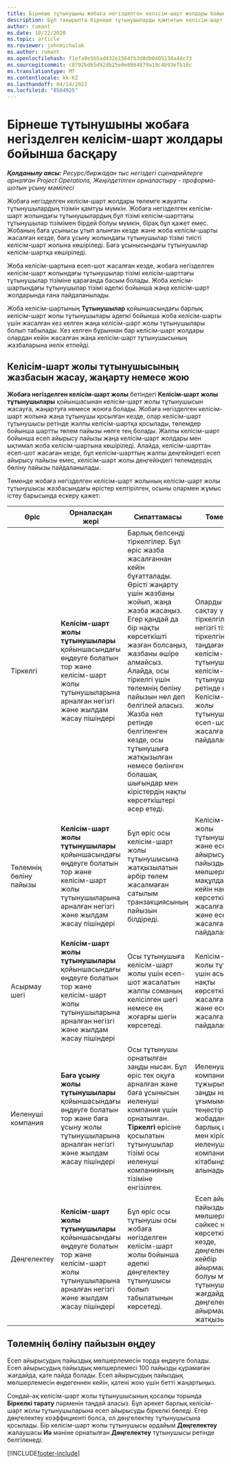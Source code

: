 ```yaml
---
title: Бірнеше тұтынушыны жобаға негізделген келісім-шарт жолдары бойынша басқару
description: Бұл тақырыпта бірнеше тұтынушыларды қамтитын келісім-шарт жолдары және келісім-шарттармен жұмыс істеу туралы ақпарат берілген.
author: rumant
ms.date: 10/22/2020
ms.topic: article
ms.reviewer: johnmichalak
ms.author: rumant
ms.openlocfilehash: f1efa9e5b5ad432e1564fb3d8db0405134a4dc73
ms.sourcegitcommit: c0792bd65d92db25e0e8864879a19c4b93efb10c
ms.translationtype: MT
ms.contentlocale: kk-KZ
ms.lasthandoff: 04/14/2022
ms.locfileid: "8584925"
---
```

# <a name="manage-multiple-customers-on-project-based-contract-lines"></a>Бірнеше тұтынушыны жобаға негізделген келісім-шарт жолдары бойынша басқару

_**Қолданылу аясы:** Ресурс/биржадан тыс негіздегі сценарийлерге арналған Project Operations, Жеңілдетілген орналастыру - проформа-шотын ұсыну мәмілесі_

Жобаға негізделген келісім-шарт жолдары төлемге жауапты тұтынушылардың тізімін қамтуы мүмкін. Жобаға негізделген келісім-шарт жолындағы тұтынушылардың бұл тізімі келісім-шарттағы тұтынушылар тізімімен бірдей болуы мүмкін, бірақ бұл қажет емес. Жобаның баға ұсынысы ұтып алынған кезде және жоба келісім-шарты жасалған кезде, баға ұсыну жолындағы тұтынушылар тізімі тиісті келісім-шарт жолына көшіріледі. Баға ұсынысындағы тұтынушылар келісім-шартқа көшіріледі.

Жоба келісім-шартына есеп-шот жасалған кезде, жобаға негізделген келісім-шарт жолындағы тұтынушылар тізімі келісім-шарттағы тұтынушылар тізіміне қарағанда басым болады. Жоба келісім-шартындағы тұтынушылар тізімі әдепкі бойынша жаңа келісім-шарт жолдарында ғана пайдаланылады.

Жоба келісім-шартының **Тұтынушылар** қойыншасындағы барлық келісім-шарт жолы тұтынушылары әдепкі бойынша жоба келісім-шарты үшін жасалған кез келген жаңа келісім-шарт жолы тұтынушылары болып табылады. Кез келген бұрыннан бар келісім-шарт жолдары олардан кейін жасалған жаңа келісім-шарт тұтынушысының жазбаларына иелік етпейді.

## <a name="create-update-or-delete-a-contract-line-customer-record"></a>Келісім-шарт жолы тұтынушысының жазбасын жасау, жаңарту немесе жою

**Жобаға негізделген келісім-шарт жолы** бетіндегі **Келісім-шарт жолы тұтынушылары** қойыншасынан келісім-шарт жолы тұтынушысын жасауға, жаңартуға немесе жоюға болады. Жобаға негізделген келісім-шарт жолына жаңа тұтынушы қосылған кезде, олар келісім-шарт тұтынушысы ретінде жалпы келісім-шартқа қосылады, төлемдер бойынша шартты төлем пайызы нөлге тең болады. Жалпы келісім-шарт бойынша есеп айырысу пайызы жаңа келісім-шарт жолдары мен ықтимал жоба келісім-шартына көшіріледі. Алайда, келісім-шарттан есеп-шот жасаған кезде, бұл келісім-шарттың жалпы деңгейіндегі есеп айырысу пайызы емес, келісім-шарт жолы деңгейіндегі төлемдердің бөліну пайызы пайдаланылады. 

Төменде жобаға негізделген келісім-шарт жолының келісім-шарт жолы тұтынушысы жазбасындағы өрістер келтірілген, осыны олармен жұмыс істеу барысында ескеру қажет:

| Өріс | Орналасқан жері | Сипаттамасы | Төменгі әсер |
| --- | --- | --- | --- |
| Тіркелгі | **Келісім-шарт жолы тұтынушылары** қойыншасындағы өңдеуге болатын тор және келісім-шарт жолы тұтынушыларына арналған негізгі және жылдам жасау пішіндері | Барлық белсенді тіркелгілер. Бұл өріс жазба жасалғаннан кейін бұғатталады. Өрісті жаңарту үшін жазбаны жойып, жаңа жазба жасаңыз. Егер қандай да бір нақты көрсеткішті жазған болсаңыз, жазбаны өшіре алмайсыз. Алайда, осы тіркелгі үшін төлемнің бөліну пайызын нөл деп белгілей аласыз. Жазба нөл ретінде белгіленген кезде, осы тұтынушыға жатқызылған немесе бөлінген болашақ шығындар мен кірістердің нақты көрсеткіштері әсер етеді. | Оларды қосу және сақтау үшін тіркелгілердің негізгі тізімінен тіркелгіні таңдағанда, келісім-шарт жолы тұтынушысы келісім-шарт тұтынушысы ретінде қосылады. Келісім-шарт жолы тұтынушылары есеп-шоттар жасалған кезде пайдаланылады. |
| Төлемнің бөліну пайызы | **Келісім-шарт жолы тұтынушылары** қойыншасындағы өңдеуге болатын тор және келісім-шарт жолы тұтынушыларына арналған негізгі және жылдам жасау пішіндері | Бұл өріс осы келісім-шарт жолы тұтынушысына жатқызылатын әрбір төлем жасалмаған сатылым транзакциясының пайызын білдіреді. | Келісім-шарт жолы тұтынушылары және есеп айырысудың пайыздық мөлшерлемесі мақұлданғаннан кейін нақты көрсеткіштер жасалған кезде және есеп-шот жасалған кезде пайдаланылады. |
| Асырмау шегі | **Келісім-шарт жолы тұтынушылары** қойыншасындағы өңдеуге болатын тор және келісім-шарт жолы тұтынушыларына арналған негізгі және жылдам жасау пішіндері | Осы тұтынушыға келісім-шарт жолы үшін есеп-шот жасалатын жалпы соманың келісілген шегі немесе ең жоғарғы шегін көрсетеді. | Келісім-шарт жолы тұтынушысы үшін асырмау шегі нақты көрсеткіштер жасалған кезде және есеп-шоттар жасалған кезде пайдаланылады. |
| Иеленуші компания | **Баға ұсыну жолы тұтынушылары** қойыншасындағы өңдеуге болатын тор және баға ұсыну жолы тұтынушыларына арналған негізгі және жылдам жасау пішіндері | Осы тұтынушы орнатылған заңды нысан. Бұл өріс тек оқуға арналған және баға ұсынысын иеленуші компания үшін орнатылған. **Тіркелгі** өрісіне қосылатын тұтынушылар тізімі осы иеленуші компанияның тізіміне енгізілген. | Иеленуші компанияның тұжырымдамасы заңды нысан ұғымымен теңестіріледі. Осы жобадан түскен барлық шығыстар мен кірістер иеленуші компанияның бас кітабында есепке алынады. |
| Дөңгелектеу | **Келісім-шарт жолы тұтынушылары** қойыншасындағы өңдеуге болатын тор және келісім-шарт жолы тұтынушыларына арналған негізгі және жылдам жасау пішіндері | Бұл өріс осы тұтынушы осы жобаға негізделген келісім-шарт жолы бойынша әдепкі дөңгелектеу тұтынушысы болып табылатынын көрсетеді. | Есеп айырысудың пайыздық мөлшерлемесіне сәйкес нақты көрсеткіш құрған кезде, дөңгелектеудің кейбір айырмашылықтары болуы мүмкін. Бұл тұтынушыға бұл жағдайда дөңгелектеудің айырмашылықтары жатқызылады. |

## <a name="edit-billing-split-percentages"></a>Төлемнің бөліну пайызын өңдеу

Есеп айырысудың пайыздық мөлшерлемесін торда өңдеуге болады. Есеп айырысудың пайыздық мөлшерлемесі 100 пайызды құрамаған жағдайда, қате пайда болады. Есеп айырысудың пайыздық мөлшерлемесін өңдегеннен кейін, қатені жою үшін бетті жаңартыңыз.

Сондай-ақ келісім-шарт жолы тұтынушысының қосалқы торында **Біркелкі тарату** пәрменін таңдай аласыз. Бұл әрекет барлық келісім-шарт жолы тұтынушыларына есеп айырысуды біркелкі бөледі. Егер дөңгелектеу коэффициенті болса, ол дөңгелектеу тұтынушысына қосылады. Бір келісім-шарт жолы тұтынушысы әрдайым **Дөңгелектеу** жалаушасы **Иә** мәніне орнатылған **Дөңгелектеу** тұтынушысы ретінде белгіленеді.


[!INCLUDE[footer-include](../includes/footer-banner.md)]